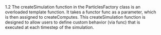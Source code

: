 1.2 The createSimulation function in the ParticlesFactory class is an overloaded template function. It takes a functor func as a parameter, which is then assigned to createComputes. This createSimulation function is designed to allow users to define custom behavior (via func) that is executed at each timestep of the simulation. 